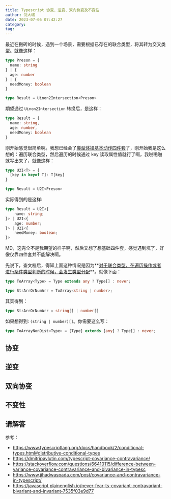 ```yaml
---
title: Typescript 协变、逆变、双向协变及不变性
author: 剑大瑞
date: 2023-07-05 07:42:27
category:
tag:
---
```


最近在搬砖的时候，遇到一个场景，需要根据已存在的联合类型，将其转为交叉类型。就像这样：

```typescript
type Preson = {
  name: string
} | {
  age: number
} | {
  needMoney: boolean
}

type Result = Uinon2Intersection<Preson>
```

期望通过 `Uinon2Intersection` 转换后，是这样：

```typescript
type Result = {
  name: string,
  age: number,
  needMoney: boolean
}
```

刚开始感觉很简单啊。我想已经会了[类型体操基本动作四件套](https://zhuanlan.zhihu.com/p/640499290)了，刚开始我是这么想的：遍历联合类型，然后遍历的时候通过 key 读取属性值就行了啊，我啪啪啪就写出来了，就像这样：

```typescript
type U2I<T> = {
  [key in keyof T]: T[key]
}

type Result = U2I<Preson>
```

实际得到的是这样:

```typescript
type Result = U2I<{
    name: string;
}> | U2I<{
    age: number;
}> | U2I<{
    needMoney: boolean;
}>
```

MD，这完全不是我期望的样子啊，然后又想了想基础四件套，感觉遇到坑了，好像仅靠四件套并不能解决啊。

先说下，查文档后，得知上面这种情况是因为**[对于联合类型，在遍历操作或者进行条件类型判断的时候，会发生类型分配](https://www.typescriptlang.org/docs/handbook/2/conditional-types.html#distributive-conditional-types)**。就像下面：

```typescript
type ToArray<Type> = Type extends any ? Type[] : never;

type StrArrOrNumArr = ToArray<string | number>;
```

其实得到：

```typescript
type StrArrOrNumArr = string[] | number[]
```

如果想得到:  `(string | number)[]`。你需要这么写：

```typescript
type ToArrayNonDist<Type> = [Type] extends [any] ? Type[] : never;
```

## 协变

## 逆变

## 双向协变

## 不变性

## 请解答


参考： 
- https://www.typescriptlang.org/docs/handbook/2/conditional-types.html#distributive-conditional-types
- https://dmitripavlutin.com/typescript-covariance-contravariance/
- https://stackoverflow.com/questions/66410115/difference-between-variance-covariance-contravariance-and-bivariance-in-typesc
- https://www.jihadwaspada.com/post/covariance-and-contravariance-in-typescript/
- https://javascript.plainenglish.io/never-fear-ts-covariant-contravariant-bivariant-and-invariant-7535f03e9d77